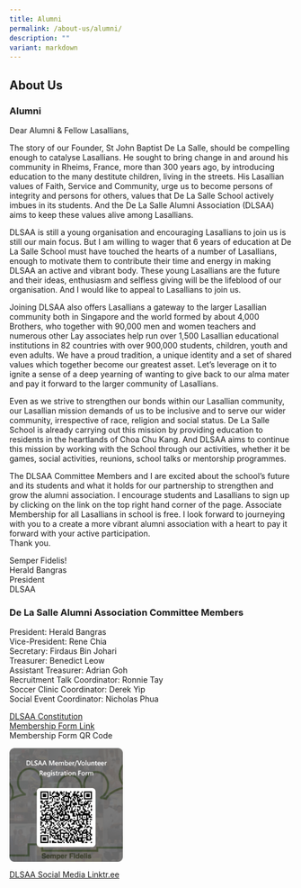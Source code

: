 ```yaml
---
title: Alumni
permalink: /about-us/alumni/
description: ""
variant: markdown
---
```

## About&nbsp;Us

### Alumni

Dear Alumni &amp; Fellow Lasallians,

The story of our Founder, St John Baptist De La Salle, should be compelling enough to catalyse Lasallians. He sought to bring change in and around his community in Rheims, France, more than 300 years ago, by introducing education to the many destitute children, living in the streets. His Lasallian values of Faith, Service and Community, urge us to become persons of integrity and persons for others, values that De La Salle School actively imbues in its students. And the De La Salle Alumni Association (DLSAA) aims to keep these values alive among Lasallians.

DLSAA is still a young organisation and encouraging Lasallians to join us is still our main focus. But I am willing to wager that 6 years of education at De La Salle School must have touched the hearts of a number of Lasallians, enough to motivate them to contribute their time and energy in making DLSAA an active and vibrant body. These young Lasallians are the future and their ideas, enthusiasm and selfless giving will be the lifeblood of our organisation. And I would like to appeal to Lasallians to join us.

Joining DLSAA also offers Lasallians a gateway to the larger Lasallian community both in Singapore and the world formed by about 4,000 Brothers, who together with 90,000 men and women teachers and numerous other Lay associates help run over 1,500 Lasallian educational institutions in 82 countries with over 900,000 students, children, youth and even adults. We have a proud tradition, a unique identity and a set of shared values which together become our greatest asset. Let’s leverage on it to ignite a sense of a deep yearning of wanting to give back to our alma mater and pay it forward to the larger community of Lasallians.

Even as we strive to strengthen our bonds within our Lasallian community, our Lasallian mission demands of us to be inclusive and to serve our wider community, irrespective of race, religion and social status. De La Salle School is already carrying out this mission by providing education to residents in the heartlands of Choa Chu Kang. And DLSAA aims to continue this mission by working with the School through our activities, whether it be games, social activities, reunions, school talks or mentorship programmes. 

The DLSAA Committee Members and I are excited about the school’s future and its students and what it holds for our partnership to strengthen and grow the alumni association. I encourage students and Lasallians to sign up by clicking on the link on the top right hand corner of the page. Associate Membership for all Lasallians in school is free. I look forward to journeying with you to a create a more vibrant alumni association with a heart to pay it forward with your active participation. <br>
Thank you.

Semper Fidelis!<br>
Herald Bangras<br>
President<br>
DLSAA


### De La Salle Alumni Association Committee Members

President: Herald Bangras<br>
Vice-President: Rene Chia<br>
Secretary: Firdaus Bin Johari<br>
Treasurer: Benedict Leow<br>
Assistant Treasurer: Adrian Goh<br>
Recruitment Talk Coordinator: Ronnie Tay<br>
Soccer Clinic Coordinator: Derek Yip<br>
Social Event Coordinator: Nicholas Phua

[DLSAA Constitution ](/files/2025/CONSTITUTION_OF_THE_DLSA_v8A.pdf)<br>
[Membership Form Link](https://forms.office.com/r/2MpzL551tu)<br>
Membership Form QR Code <br>

<img src="/images/2025/QRCode_for_DLSAA_Member_Volunteer_Registration_Form.png" style="width:40%" align="left"><br clear="left">

[DLSAA Social Media Linktr.ee ](https://linktr.ee/dlsaa)